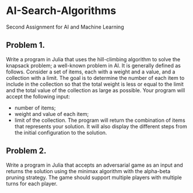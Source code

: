# AI-Search-Algorithms
Second Assignment for AI and Machine Learning

## Problem 1.
Write a program in Julia that uses the hill-climbing algorithm to solve the knapsack problem; a well-known problem in AI. It is generally defined as follows. Consider a set of items, each with a weight and a value, and a collection with a limit. The goal is to determine the number of each item to include in the collection so that the total weight is less or equal to the limit and the total value of the collection as large as possible.
Your program will accept the following input:
- number of items;
- weight and value of each item;
- limit of the collection.
The program will return the combination of items that represents your solution. It will also display the different steps from the initial configuration to the solution.

## Problem 2.
Write a program in Julia that accepts an adversarial game as an input and returns the solution using the minimax algorithm with the alpha-beta pruning strategy. The game should support multiple players with multiple turns for each player.
